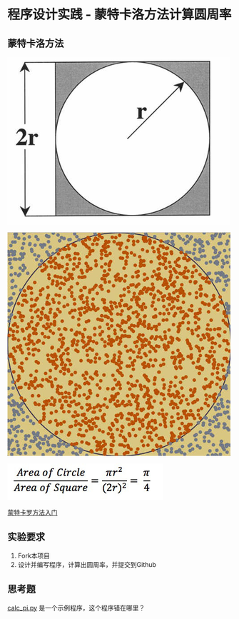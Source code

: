 # 程序设计实践 - 蒙特卡洛方法计算圆周率


## 蒙特卡洛方法

![](bg2015072611.jpg)

![](bg2015072604.jpg)

![](bg2015072603.jpg)

[蒙特卡罗方法入门](http://www.ruanyifeng.com/blog/2015/07/monte-carlo-method.html)

## 实验要求

1. Fork本项目
2. 设计并编写程序，计算出圆周率，并提交到Github

## 思考题

[calc_pi.py](https://github.com/2021-inclass-example/CalculatePi/blob/main/calc_pi.py) 是一个示例程序，这个程序错在哪里？
